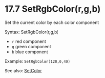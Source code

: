 # 17.7 SetRgbColor\(r,g,b\) 

Set the current color by each color component 

Syntax: SetRgbColor\(r,g,b\) 

* `r` red component
* `g` green component
* `b` blue component

 Example: `SetRgbColor(120,0,40)` 

See also: [SetColor](/17-api-native-functions/174-setcolor.md)


